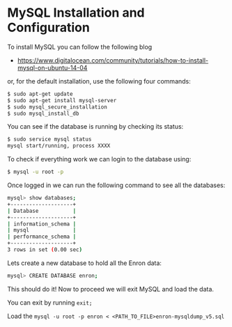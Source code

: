 # MySQL Installation and Configuration

To install MySQL you can follow the following blog

* https://www.digitalocean.com/community/tutorials/how-to-install-mysql-on-ubuntu-14-04

or, for the default installation, use the following four commands:

```bash
$ sudo apt-get update
$ sudo apt-get install mysql-server
$ sudo mysql_secure_installation
$ sudo mysql_install_db
```

You can see if the database is running by checking its status:

```bash
$ sudo service mysql status
mysql start/running, process XXXX
```


To check if everything work we can login to the database using:

```bash
$ mysql -u root -p
```

Once logged in we can run the following command to see all the databases:

```bash
mysql> show databases;
+--------------------+
| Database           |
+--------------------+
| information_schema |
| mysql              |
| performance_schema |
+--------------------+
3 rows in set (0.00 sec)
```

Lets create a new database to hold all the Enron data:

```bash
mysql> CREATE DATABASE enron;
```

This should do it! Now to proceed we will exit MySQL and load the data.

You can exit by running `exit;`

Load the `mysql -u root -p enron < <PATH_TO_FILE>enron-mysqldump_v5.sql`



